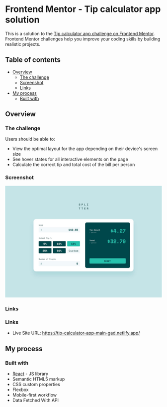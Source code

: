 # Frontend Mentor - Tip calculator app solution

This is a solution to the [Tip calculator app challenge on Frontend Mentor](https://www.frontendmentor.io/challenges/tip-calculator-app-ugJNGbJUX). Frontend Mentor challenges help you improve your coding skills by building realistic projects.

## Table of contents

- [Overview](#overview)
  - [The challenge](#the-challenge)
  - [Screenshot](#screenshot)
  - [Links](#links)
- [My process](#my-process)
  - [Built with](#built-with)

## Overview

### The challenge

Users should be able to:

- View the optimal layout for the app depending on their device's screen size
- See hover states for all interactive elements on the page
- Calculate the correct tip and total cost of the bill per person

### Screenshot

![](./public/design/desktop-design-completed.jpg)

### Links

### Links

- Live Site URL: https://tip-calculator-app-main-gad.netlify.app/

## My process

### Built with

- [React](https://reactjs.org/) - JS library
- Semantic HTML5 markup
- CSS custom properties
- Flexbox
- Mobile-first workflow
- Data Fetched With API
